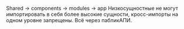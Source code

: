 Shared -> components -> modules -> app
Низкосущностные не могут импортировать в себя более высокие сущности, кросс-импорты на одном уровне запрещены. Всё через пабликАПИ.
